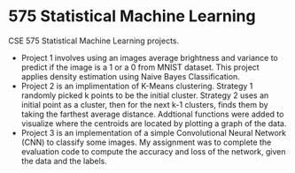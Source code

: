 # 575 Statistical Machine Learning
CSE 575 Statistical Machine Learning projects. 
* Project 1 involves using an images average brightness and variance to predict if the image is a 1 or a 0 from MNIST dataset. This project applies density estimation using Naive Bayes Classification.
* Project 2 is an implimentation of K-Means clustering. Strategy 1 randomly picked k points to be the initial cluster. Strategy 2 uses an initial point as a cluster, then for the next k-1 clusters, finds them by taking the farthest average distance. Addtional functions were added to visualize where the centroids are located by plotting a graph of the data.
* Project 3 is an implementation of a simple Convolutional Neural Network (CNN) to classify some images. My assignment was to complete the evaluation code to compute the accuracy and loss of the network, given the data and the labels.
